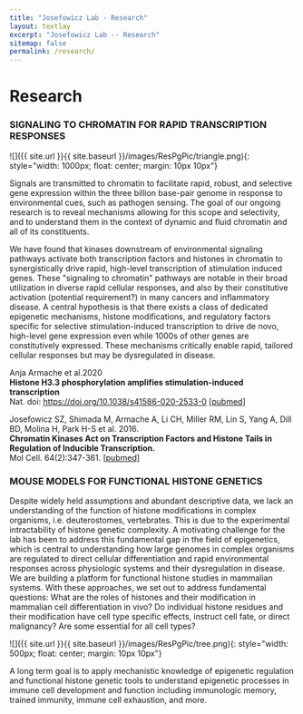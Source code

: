 ```yaml
---
title: "Josefowicz Lab - Research"
layout: textlay
excerpt: "Josefowicz Lab -- Research"
sitemap: false
permalink: /research/
---
```


# Research

### SIGNALING TO CHROMATIN FOR RAPID TRANSCRIPTION RESPONSES
![]({{ site.url }}{{ site.baseurl }}/images/ResPgPic/triangle.png){: style="width: 1000px; float: center; margin: 10px  10px"}

Signals are transmitted to chromatin to facilitate rapid, robust, and selective gene expression within the three billion base-pair genome in response to environmental cues, such as pathogen sensing. The goal of our ongoing research is to reveal mechanisms allowing for this scope and selectivity, and to understand them in the context of dynamic and fluid chromatin and all of its constituents.

We have found that kinases downstream of environmental signaling pathways activate both transcription factors and histones in chromatin to synergistically drive rapid, high-level transcription of stimulation induced genes. These "signaling to chromatin" pathways are notable in their broad utilization in diverse rapid cellular responses, and also by their constitutive activation (potential requirement?) in many cancers and inflammatory disease. A central hypothesis is that there exists a class of dedicated epigenetic mechanisms, histone modifications, and regulatory factors specific for selective stimulation-induced transcription to drive de novo, high-level gene expression even while 1000s of other genes are constitutively expressed. These mechanisms critically enable rapid, tailored cellular responses but may be dysregulated in disease.

Anja Armache et al.2020  
**Histone H3.3 phosphorylation amplifies stimulation-induced transcription**  
Nat. doi: https://doi.org/10.1038/s41586-020-2533-0 [[pubmed]](https://www.nature.com/articles/s41586-020-2533-0)

Josefowicz SZ, Shimada M, Armache A, Li CH, Miller RM, Lin S, Yang A, Dill BD, Molina H, Park H-S et al.  2016.  
**Chromatin Kinases Act on Transcription Factors and Histone Tails in Regulation of Inducible Transcription.**  
Mol Cell. 64(2):347-361. [[pubmed]](https://www.ncbi.nlm.nih.gov/pubmed/27768872)

### MOUSE MODELS FOR FUNCTIONAL HISTONE GENETICS

Despite widely held assumptions and abundant descriptive data, we lack an understanding of the function of histone modifications in complex organisms, i.e. deuterostomes, vertebrates. This is due to the experimental intractability of histone genetic complexity. A motivating challenge for the lab has been to address this fundamental gap in the field of epigenetics, which is central to understanding how large genomes in complex organisms are regulated to direct cellular differentiation and rapid environmental responses across physiologic systems and their dysregulation in disease. We are building a platform for functional histone studies in mammalian systems. With these approaches, we set out to address fundamental questions: What are the roles of histones and their modification in mammalian cell differentiation in vivo? Do individual histone residues and their modification have cell type specific effects, instruct cell fate, or direct malignancy? Are some essential for all cell types?

![]({{ site.url }}{{ site.baseurl }}/images/ResPgPic/tree.png){: style="width: 500px; float: center; margin: 10px  10px"}

A long term goal is to apply mechanistic knowledge of epigenetic regulation and functional histone genetic tools to understand epigenetic processes in immune cell development and function including immunologic memory, trained immunity, immune cell exhaustion, and more.


